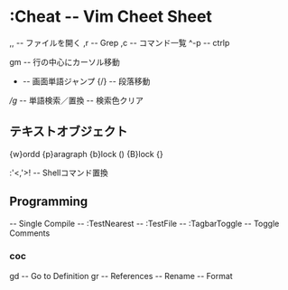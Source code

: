 :Cheat -- Vim Cheet Sheet
==========================
,, -- ファイルを開く
,r -- Grep
,c -- コマンド一覧
^-p -- ctrlp

gm -- 行の中心にカーソル移動
- -- 画面単語ジャンプ
{/} -- 段落移動

*/g* -- 単語検索／置換
<Esc><Esc> -- 検索色クリア

テキストオブジェクト
----------------------
{w}ordd
{p}aragraph
{b}lock ()
{B}lock {}

:'<,'>! -- Shellコマンド置換

Programming
------------
<F5> -- Single Compile
<F6> -- :TestNearest
<F7> -- :TestFile
<F8> -- :TagbarToggle
<C-k> -- Toggle Comments

### coc
gd -- Go to Definition
gr -- References
<F2> -- Rename
<C-S-f> -- Format
